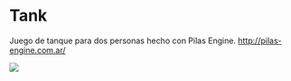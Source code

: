 Tank
====

Juego de tanque para dos personas hecho con Pilas Engine.
http://pilas-engine.com.ar/

![](https://raw.github.com/quiqueporta/tank/master/picture.png)

